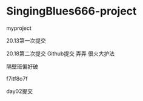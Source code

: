 # SingingBlues666-project
myproject

20.13第一次提交

20.18第二次提交
Github提交
弄弄
很火大护法


隔壁班偏好破



f7itf8o7f

day02提交
